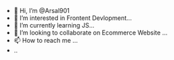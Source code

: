 - 👋 Hi, I’m @Arsal901
- 👀 I’m interested in Frontent Devlopment...
- 🌱 I’m currently learning  JS...
- 💞️ I’m looking to collaborate on Ecommerce Website ...
- 📫 How to reach me ...
- ..

<!---
Arsal901/Arsal901 is a ✨ special ✨ repository because its `README.md` (this file) appears on your GitHub profile.
You can click the Preview link to take a look at your changes.
--->

